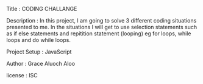 Title : CODING CHALLANGE

Description : In this project, I am going to solve 3 different coding situations presented to me. In the situations I will get to use selection statements such as if else statements and repitition statement (looping) eg for loops, while loops and do while loops.

Project Setup : JavaScript

Author : Grace Aluoch Aloo

license : ISC
